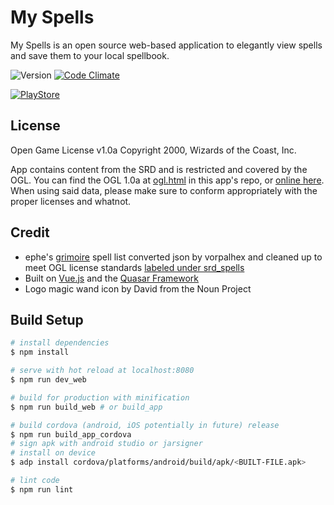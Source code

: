 # My Spells

My Spells is an open source web-based application to elegantly view spells and save them to your local spellbook. 

![Version](https://d25lcipzij17d.cloudfront.net/badge.svg?id=gh&type=6&v=2.0.4&x2=0) [![Code Climate](https://img.shields.io/codeclimate/github/sharpshark28/my_spells.svg)](https://codeclimate.com/github/sharpshark28/my_spells)

[![PlayStore](https://mrpatiwi.github.io/app-badges/playstore.png)](https://play.google.com/store/apps/details?id=io.cordova.myspells)
## License

Open Game License v1.0a Copyright 2000, Wizards of the Coast, Inc.

App contains content from the SRD and is restricted and covered by the OGL. You can find the OGL 1.0a at [ogl.html](./ogl.html) in this app's repo, or [online here](http://www.opengamingfoundation.org/ogl.html). When using said data, please make sure to conform appropriately with the proper licenses and whatnot. 

## Credit

* ephe's [grimoire](https://github.com/ephe/grimoire/) spell list converted json by vorpalhex and cleaned up to meet OGL license standards [labeled under srd_spells](https://github.com/vorpalhex/srd_spells)
* Built on [Vue.js](https://vuejs.org/) and the [Quasar Framework](http://quasar-framework.org/)
* Logo magic wand icon by David from the Noun Project 

## Build Setup

``` bash
# install dependencies
$ npm install

# serve with hot reload at localhost:8080
$ npm run dev_web

# build for production with minification
$ npm run build_web # or build_app

# build cordova (android, iOS potentially in future) release
$ npm run build_app_cordova
# sign apk with android studio or jarsigner
# install on device
$ adp install cordova/platforms/android/build/apk/<BUILT-FILE.apk>

# lint code
$ npm run lint
```
